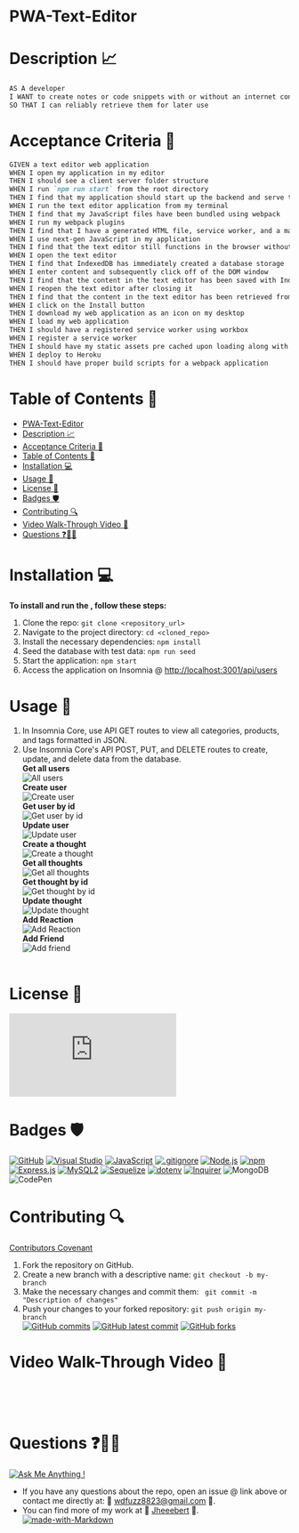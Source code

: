 # PWA-Text-Editor
# Description 📈

```md
AS A developer
I WANT to create notes or code snippets with or without an internet connection
SO THAT I can reliably retrieve them for later use
```
# Acceptance Criteria 📝

```md
GIVEN a text editor web application
WHEN I open my application in my editor
THEN I should see a client server folder structure
WHEN I run `npm run start` from the root directory
THEN I find that my application should start up the backend and serve the client
WHEN I run the text editor application from my terminal
THEN I find that my JavaScript files have been bundled using webpack
WHEN I run my webpack plugins
THEN I find that I have a generated HTML file, service worker, and a manifest file
WHEN I use next-gen JavaScript in my application
THEN I find that the text editor still functions in the browser without errors
WHEN I open the text editor
THEN I find that IndexedDB has immediately created a database storage
WHEN I enter content and subsequently click off of the DOM window
THEN I find that the content in the text editor has been saved with IndexedDB
WHEN I reopen the text editor after closing it
THEN I find that the content in the text editor has been retrieved from our IndexedDB
WHEN I click on the Install button
THEN I download my web application as an icon on my desktop
WHEN I load my web application
THEN I should have a registered service worker using workbox
WHEN I register a service worker
THEN I should have my static assets pre cached upon loading along with subsequent pages and static assets
WHEN I deploy to Heroku
THEN I should have proper build scripts for a webpack application
```

# Table of Contents 📓

- [PWA-Text-Editor](#pwa-text-editor)
- [Description 📈](#description-)
- [Acceptance Criteria 📝](#acceptance-criteria-)
- [Table of Contents 📓](#table-of-contents-)
- [Installation 💻](#installation-)
- [Usage 📎](#usage-)
- [License 📂](#license-)
- [Badges 🛡️](#badges-️)
- [Contributing 🔍](#contributing-)
- [Video Walk-Through Video 🎥](#video-walk-through-video-)
- [Questions ❓📧❔](#questions-)

# Installation 💻

<strong>To install and run the , follow these steps:</strong> <br>

1. Clone the repo: `git clone <repository_url>`
1. Navigate to the project directory: `cd <cloned_repo>`
2. Install the necessary dependencies: `npm install`
3. Seed the database with test data: `npm run seed`
4. Start the application: `npm start`
5. Access the application on Insomnia @ [http://localhost:3001/api/users](http://localhost:3001/api/thoughts)

# Usage 📎

1. In Insomnia Core, use API GET routes to view all categories, products, and tags formatted in JSON.
2. Use Insomnia Core's API POST, PUT, and DELETE routes to create, update, and delete data from the database. <br>
   <strong>Get all users</strong> <br>
   ![All users](/assets/images) <br>
   <strong>Create user</strong> <br>
   ![Create user](/assets/images) <br>
   <strong>Get user by id</strong> <br>
   ![Get user by id](/assets/images) <br>
   <strong>Update user</strong> <br>
   ![Update user](/assets/images) <br>
   <strong>Create a thought</strong> <br>
   ![Create a thought](/assets/images) <br>
   <strong>Get all thoughts</strong> <br>
   ![Get all thoughts](/assets/images) <br>
   <strong>Get thought by id</strong> <br>
   ![Get thought by id](/assets/images) <br>
   <strong>Update thought</strong> <br>
   ![Update thought](/assets/images) <br>
   <strong>Add Reaction</strong> <br>
   ![Add Reaction](/assets/images) <br>
   <strong>Add Friend</strong> <br>
   ![Add friend](/assets/images) <br>
   <br>

# License 📂

[![GitHub license](https://badgen.net/github/license/Naereen/Strapdown.js)](https://github.com/Naereen/StrapDown.js/blob/master/LICENSE)

# Badges 🛡️

[![GitHub](https://img.shields.io/badge/--181717?logo=github&logoColor=ffffff)](https://github.com/)
[![Visual Studio](https://badgen.net/badge/icon/visualstudio?icon=visualstudio&label)](https://visualstudio.microsoft.com)
[![JavaScript](https://badgen.net/badge/icon/javascript?icon=javascript&label)](https://www.javascript.com/)
[![.gitignore](https://badgen.net/badge/icon/git?icon=git&label)](https://git-scm.com/doc)
[![Node.js](https://badgen.net/badge/icon/nodejs?icon=nodejs&label)](https://nodejs.org/)
[![npm](https://badgen.net/badge/icon/npm?icon=npm&label)](https://npmjs.com/)
[![Express.js](https://badgen.net/badge/icon/express?icon=express&label)](https://expressjs.com/)
[![MySQL2](https://badgen.net/badge/icon/mysql2?icon=npm&label)](https://www.npmjs.com/package/mysql2)
[![Sequelize](https://badgen.net/badge/icon/sequelize?icon=sequelize&label)](https://sequelize.org/)
[![dotenv](https://badgen.net/badge/icon/dotenv?icon=npm&label)](https://www.npmjs.com/package/dotenv)
[![Inquirer](https://img.shields.io/badge/Inquirer-8.2.4-blue)](https://github.com/SBoudrias/Inquirer.js)
![MongoDB](https://img.shields.io/badge/MongoDB-%234ea94b.svg?style=for-the-badge&logo=mongodb&logoColor=white)
![CodePen](https://img.shields.io/badge/Codepen-000000?style=for-the-badge&logo=codepen&logoColor=white)

# Contributing 🔍

[Contributors Covenant](https://www.contributor-covenant.org/) <br>

1. Fork the repository on GitHub.
2. Create a new branch with a descriptive name: `git checkout -b my-branch`
3. Make the necessary changes and commit them: ` git commit -m "Description of changes"`
4. Push your changes to your forked repository: `git push origin my-branch`
   <br>
   [![GitHub commits](https://badgen.net/github/commits/Jheeebert/pwa-text-editor)](https://GitHub.com/Jheeebert/pwa-text-editor/commit/)
   [![GitHub latest commit](https://badgen.net/github/last-commit/Jheeebert/pwa-text-editor)](https://GitHub.com/Jheeebert/pwa-text-editor/commit/)
   [![GitHub forks](https://img.shields.io/github/forks/Jheeebert/pwa-text-editor.svg?style=social&label=Fork&maxAge=2592000)](https://GitHub.com/Jheeebert/pwa-text-editor/network/)
   <br>

# Video Walk-Through Video 🎥

<strong></strong> <br>
<br>
<strong></strong> <br>


# Questions ❓📧❔

[![Ask Me Anything !](https://img.shields.io/badge/Ask%20me-anything-1abc9c.svg)](https://GitHub.com/Jheeebert/pwa-text-editor) <br>
* If you have any questions about the repo, open an issue @ link above or contact me directly at:  📧 wdfuzz8823@gmail.com 📧. <br>
* You can find more of my work at 🔖 [Jheeebert](https://github.com/Jheeebert/) 🔖. <br>
[![made-with-Markdown](https://img.shields.io/badge/Made%20with-Markdown-1f425f.svg)](http://commonmark.org)